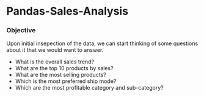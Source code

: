 # Pandas-Sales-Analysis

### Objective
Upon initial insepection of the data, we can start thinking of some questions about it that we would want to answer.
- What is the overall sales trend?
- What are the top 10 products by sales?
- What are the most selling products?
- Which is the most preferred ship mode?
- Which are the most profitable category and sub-category?
